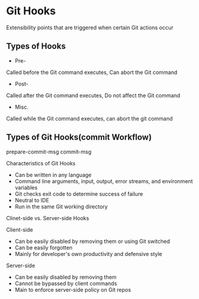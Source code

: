 # Git Hooks

Extensibility points that are triggered when certain Git actions occur

## Types of Hooks

+ Pre-

Called before the Git command executes, Can abort the Git command

+ Post-

Called after the Git command executes, Do not affect the Git command

+ Misc.

Called while the Git command executes, can abort the git command

## Types of Git Hooks(commit Workflow)


prepare-commit-msg
commit-msg


Characteristics of Git Hooks

+ Can be written in any language
+ Command line arguments, input, output, error streams, and environment variables
+ Git checks exit code to determine success of failure
+ Neutral to IDE
+ Run in the same Git working directory

Clinet-side vs. Server-side Hooks

Client-side

+ Can be easily disabled by removing them or using Git switched
+ Can be easily forgotten
+ Mainly for developer's own productivity and defensive style

Server-side

+ Can be easily disabled by removing them
+ Cannot be bypassed by client commands
+ Main to enforce server-side policy on Git repos










